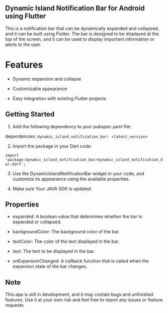 ## Dynamic Island Notification Bar for Android using Flutter
This is a notification bar that can be dynamically expanded and collapsed, and it can be built using Flutter. The bar is designed to be displayed at the top of the screen, and it can be used to display important information or alerts to the user.


# Features
- Dynamic expansion and collapse

- Customizable appearance

- Easy integration with existing Flutter projects

## Getting Started

1. Add the following dependency to your pubspec.yaml file:

  dependencies: ``` dynamic_island_notification_bar: <latest_version> ```
    
2. Import the package in your Dart code:

  ``` import 'package:dynamic_island_notification_bar/dynamic_island_notification_bar.dart'; ```
  
3. Use the DynamicIslandNotificationBar widget in your code, and customize its appearance using the available properties.

4. Make sure Your JAVA SDK is updated.

## Properties

- expanded: A boolean value that determines whether the bar is expanded or collapsed.

- backgroundColor: The background color of the bar.

- textColor: The color of the text displayed in the bar.

- text: The text to be displayed in the bar.

- onExpansionChanged: A callback function that is called when the expansion state of the bar changes.

## Note

This app is still in development, and it may contain bugs and unfinished features. Use it at your own risk and feel free to report any issues or feature requests.



